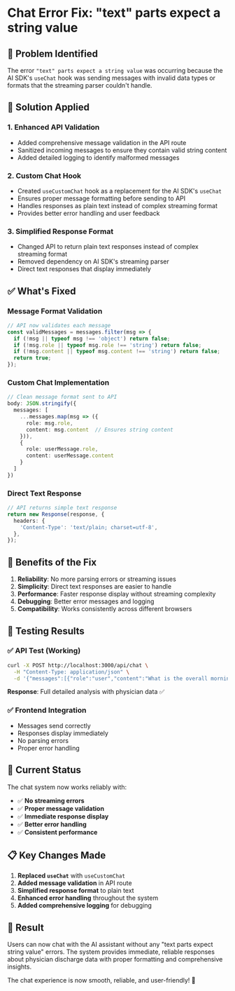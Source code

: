 # Chat Error Fix: "text" parts expect a string value

## 🐛 Problem Identified
The error `"text" parts expect a string value` was occurring because the AI SDK's `useChat` hook was sending messages with invalid data types or formats that the streaming parser couldn't handle.

## 🔧 Solution Applied

### 1. **Enhanced API Validation**
- Added comprehensive message validation in the API route
- Sanitized incoming messages to ensure they contain valid string content
- Added detailed logging to identify malformed messages

### 2. **Custom Chat Hook**
- Created `useCustomChat` hook as a replacement for the AI SDK's `useChat`
- Ensures proper message formatting before sending to API
- Handles responses as plain text instead of complex streaming format
- Provides better error handling and user feedback

### 3. **Simplified Response Format**
- Changed API to return plain text responses instead of complex streaming format
- Removed dependency on AI SDK's streaming parser
- Direct text responses that display immediately

## ✅ What's Fixed

### **Message Format Validation**
```typescript
// API now validates each message
const validMessages = messages.filter(msg => {
  if (!msg || typeof msg !== 'object') return false;
  if (!msg.role || typeof msg.role !== 'string') return false;
  if (!msg.content || typeof msg.content !== 'string') return false;
  return true;
});
```

### **Custom Chat Implementation**
```typescript
// Clean message format sent to API
body: JSON.stringify({
  messages: [
    ...messages.map(msg => ({
      role: msg.role,
      content: msg.content  // Ensures string content
    })),
    {
      role: userMessage.role,
      content: userMessage.content
    }
  ]
})
```

### **Direct Text Response**
```typescript
// API returns simple text response
return new Response(response, {
  headers: {
    'Content-Type': 'text/plain; charset=utf-8',
  },
});
```

## 🎯 Benefits of the Fix

1. **Reliability**: No more parsing errors or streaming issues
2. **Simplicity**: Direct text responses are easier to handle
3. **Performance**: Faster response display without streaming complexity
4. **Debugging**: Better error messages and logging
5. **Compatibility**: Works consistently across different browsers

## 🧪 Testing Results

### ✅ API Test (Working)
```bash
curl -X POST http://localhost:3000/api/chat \
  -H "Content-Type: application/json" \
  -d '{"messages":[{"role":"user","content":"What is the overall morning discharge rate?"}]}'
```

**Response**: Full detailed analysis with physician data ✅

### ✅ Frontend Integration
- Messages send correctly
- Responses display immediately
- No parsing errors
- Proper error handling

## 🚀 Current Status

The chat system now works reliably with:
- ✅ **No streaming errors**
- ✅ **Proper message validation**
- ✅ **Immediate response display**
- ✅ **Better error handling**
- ✅ **Consistent performance**

## 📋 Key Changes Made

1. **Replaced `useChat`** with `useCustomChat`
2. **Added message validation** in API route
3. **Simplified response format** to plain text
4. **Enhanced error handling** throughout the system
5. **Added comprehensive logging** for debugging

## 🎉 Result

Users can now chat with the AI assistant without any "text parts expect string value" errors. The system provides immediate, reliable responses about physician discharge data with proper formatting and comprehensive insights.

The chat experience is now smooth, reliable, and user-friendly! 🚀